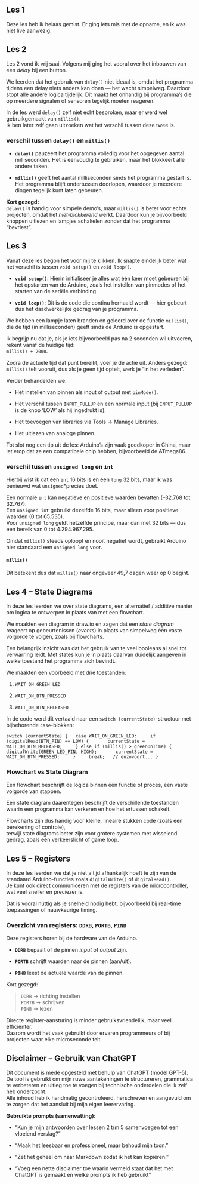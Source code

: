 ## **Les 1**
Deze les heb ik helaas gemist. Er ging iets mis met de opname, en ik was niet live aanwezig.

## **Les 2**
Les 2 vond ik vrij saai. Volgens mij ging het vooral over het inbouwen van een _delay_ bij een button.

We leerden dat het gebruik van `delay()` niet ideaal is, omdat het programma tijdens een delay niets anders kan doen — het wacht simpelweg. Daardoor stopt alle andere logica tijdelijk. Dit maakt het onhandig bij programma’s die op meerdere signalen of sensoren tegelijk moeten reageren.

In de les werd `delay()` zelf niet echt besproken, maar er werd wel gebruikgemaakt van `millis()`.  
Ik ben later zelf gaan uitzoeken wat het verschil tussen deze twee is.

### **verschil tussen `delay()` en `millis()`**
- **`delay()`** pauzeert het programma volledig voor het opgegeven aantal milliseconden. Het is eenvoudig te gebruiken, maar het blokkeert alle andere taken.
    
- **`millis()`** geeft het aantal milliseconden sinds het programma gestart is. Het programma blijft ondertussen doorlopen, waardoor je meerdere dingen tegelijk kunt laten gebeuren.
    
**Kort gezegd:**  
`delay()` is handig voor simpele demo’s, maar `millis()` is beter voor echte projecten, omdat het _niet-blokkerend_ werkt. Daardoor kun je bijvoorbeeld knoppen uitlezen en lampjes schakelen zonder dat het programma “bevriest”.

## **Les 3**
Vanaf deze les begon het voor mij te klikken. Ik snapte eindelijk beter wat het verschil is tussen `void setup()` en `void loop()`.

- **`void setup()`**: Hierin initialiseer je alles wat één keer moet gebeuren bij het opstarten van de Arduino, zoals het instellen van pinmodes of het starten van de seriële verbinding.
    
- **`void loop()`**: Dit is de code die continu herhaald wordt — hier gebeurt dus het daadwerkelijke gedrag van je programma.
    
We hebben een lampje laten branden en geleerd over de functie `millis()`, die de tijd (in milliseconden) geeft sinds de Arduino is opgestart.  

Ik begrijp nu dat je, als je iets bijvoorbeeld pas na 2 seconden wil uitvoeren, rekent vanaf de huidige tijd:  
`millis() + 2000`.  

Zodra de actuele tijd dat punt bereikt, voer je de actie uit. Anders gezegd: `millis()` telt vooruit, dus als je geen tijd optelt, werk je “in het verleden”.

Verder behandelden we:

- Het instellen van pinnen als input of output met `pinMode()`.
    
- Het verschil tussen `INPUT_PULLUP` en een normale input (bij `INPUT_PULLUP` is de knop ‘LOW’ als hij ingedrukt is).
    
- Het toevoegen van libraries via Tools → Manage Libraries.
    
- Het uitlezen van analoge pinnen.
    

Tot slot nog een tip uit de les: Arduino’s zijn vaak goedkoper in China, maar let erop dat ze een compatibele chip hebben, bijvoorbeeld de ATmega86.

### **verschil tussen `unsigned long` en `int`**
Hierbij wist ik dat een `int` 16 bits is en een `long` 32 bits, maar ik was benieuwd wat `unsigned`*precies doet.

Een normale `int` kan negatieve en positieve waarden bevatten (–32.768 tot 32.767).  
Een `unsigned int` gebruikt dezelfde 16 bits, maar alleen voor positieve waarden (0 tot 65.535).  
Voor `unsigned long` geldt hetzelfde principe, maar dan met 32 bits — dus een bereik van 0 tot 4.294.967.295.

Omdat `millis()` steeds oploopt en nooit negatief wordt, gebruikt Arduino hier standaard een `unsigned long` voor.

#### `millis()`
Dit betekent dus dat `millis()` naar ongeveer 49,7 dagen weer op 0 begint.

## **Les 4 – State Diagrams**

In deze les leerden we over state diagrams, een alternatief / additive manier om logica te ontwerpen in plaats van met een flowchart.

We maakten een diagram in draw.io en zagen dat een _state diagram_ reageert op gebeurtenissen (_events_) in plaats van simpelweg één vaste volgorde te volgen, zoals bij flowcharts.

Een belangrijk inzicht was dat het gebruik van te veel booleans al snel tot verwarring leidt. Met states kun je in plaats daarvan duidelijk aangeven in welke toestand het programma zich bevindt.

We maakten een voorbeeld met drie toestanden:

1. `WAIT_ON_GREEN_LED`
    
2. `WAIT_ON_BTN_PRESSED`
    
3. `WAIT_ON_BTN_RELEASED`
    
In de code werd dit vertaald naar een `switch (currentState)`-structuur met bijbehorende `case`-blokken:

`switch (currentState) {   case WAIT_ON_GREEN_LED:     if (digitalRead(BTN_PIN) == LOW) {       currentState = WAIT_ON_BTN_RELEASED;     } else if (millis() > greenOnTime) {       digitalWrite(GREEN_LED_PIN, HIGH);       currentState = WAIT_ON_BTN_PRESSED;     }     break;   // enzovoort... }`

### **Flowchart vs State Diagram**

Een flowchart beschrijft de logica binnen één functie of proces, een vaste volgorde van stappen.

Een state diagram daarentegen beschrijft de verschillende toestanden waarin een programma kan verkeren en hoe het ertussen schakelt.

Flowcharts zijn dus handig voor kleine, lineaire stukken code (zoals een berekening of controle),  
terwijl state diagrams beter zijn voor grotere systemen met wisselend gedrag, zoals een verkeerslicht of game loop.

## **Les 5 – Registers**
In deze les leerden we dat je niet altijd afhankelijk hoeft te zijn van de standaard Arduino-functies zoals `digitalWrite()` of `digitalRead()`.  
Je kunt ook direct communiceren met de registers van de microcontroller, wat veel sneller en preciezer is.

Dat is vooral nuttig als je snelheid nodig hebt, bijvoorbeeld bij real-time toepassingen of nauwkeurige timing.

### **Overzicht van registers: `DDRB`, `PORTB`, `PINB`**

Deze registers horen bij de hardware van de Arduino.

- **`DDRB`** bepaalt of de pinnen _input_ of _output_ zijn.
    
- **`PORTB`** schrijft waarden naar de pinnen (aan/uit).
    
- **`PINB`** leest de actuele waarde van de pinnen.
    
Kort gezegd:
> `DDRB` → richting instellen  
> `PORTB` → schrijven  
> `PINB` → lezen

Directe register-aansturing is minder gebruiksvriendelijk, maar veel efficiënter.  
Daarom wordt het vaak gebruikt door ervaren programmeurs of bij projecten waar elke microseconde telt.

## **Disclaimer – Gebruik van ChatGPT**
Dit document is mede opgesteld met behulp van ChatGPT (model GPT-5).  
De tool is gebruikt om mijn ruwe aantekeningen te structureren, grammatica te verbeteren en uitleg toe te voegen bij technische onderdelen die ik zelf heb onderzocht.  
Alle inhoud heb ik handmatig gecontroleerd, herschreven en aangevuld om te zorgen dat het aansluit bij mijn eigen leerervaring.

**Gebruikte prompts (samenvatting):**
- “Kun je mijn antwoorden over lessen 2 t/m 5 samenvoegen tot een vloeiend verslag?”
    
- “Maak het leesbaar en professioneel, maar behoud mijn toon.”
    
- “Zet het geheel om naar Markdown zodat ik het kan kopiëren.”
    
- “Voeg een nette disclaimer toe waarin vermeld staat dat het met ChatGPT is gemaakt en welke prompts ik heb gebruikt”